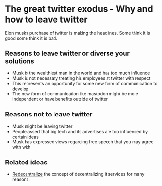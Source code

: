 # The great twitter exodus - Why and how to leave twitter

Elon musks purchase of twitter is making the headlines. Some think it is good some think it is bad.

## Reasons to leave twitter or diverse your solutions

* Musk is the wealthiest man in the world and has too much influence
* Musk is not necessary treating his employees at twitter with respect
* This represents an opportunity for some new form of communication to develop
* The new form of communication like mastodon might be more independent or have benefits outside of twitter

## Reasons not to leave twitter

* Musk might be leaving twitter
* People assert that big tech and its advertises are too influenced by certain ideas
* Musk has expressed views regarding free speech that you may agree with with

## Related ideas

* [Redecentralize](https://redecentralize.org/about/) the concept of decentralizing it services for many reasons.
